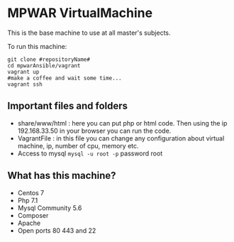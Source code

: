 # MPWAR VirtualMachine

This is the base machine to use at all master's subjects.

To run this machine:
```
git clone #repositoryName#
cd mpwarAnsible/vagrant
vagrant up
#make a coffee and wait some time... 
vagrant ssh 
```

## Important files and folders
- share/www/html :  here you can put php or html code. Then using the ip 192.168.33.50 in your browser you can run the code.
- VagrantFile : in this file you can change any configuration about virtual machine, ip, number of cpu, memory etc.
- Access to mysql `mysql -u root -p` password root


## What has this machine?
- Centos 7
- Php 7.1
- Mysql Community 5.6
- Composer
- Apache
- Open ports 80 443 and 22